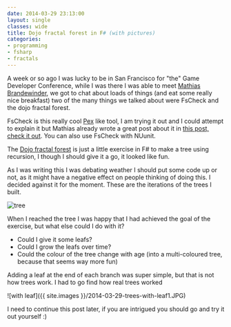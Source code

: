 ```yaml
---
date: 2014-03-29 23:13:00
layout: single
classes: wide
title: Dojo fractal forest in F# (with pictures)
categories:
- programming 
- fsharp
- fractals
---
```


A week or so ago I was lucky to be in San Francisco for "the" Game Developer Conference, while I was there I was able to meet [Mathias Brandewinder][mb], we got to chat about loads of things (and eat some really nice breakfast) two of the many things we talked about were FsCheck and the dojo fractal forest.

FsCheck is this really cool [Pex][pex] like tool, I am trying it out and I could attempt to explain it but Mathias already wrote a great post about it in [this post, check it out][fscheck]. You can also use FsCheck with NUunit.

 The [Dojo fractal forest][djf] is just a little exercise in F# to make a tree using recursion, I though I should give it a go, it looked like fun.

 As I was writing this I was debating weather I should put some code up or not, as it might have a negative effect on people thinking of doing this. I decided against it for the moment. These are the iterations of the trees I built. 

![tree ](http://cdn.makeagif.com/media/3-29-2014/ETACjx.gif)

 When I reached the tree I was happy that I had achieved the goal of the exercise, but what else could I do with it? 

 * Could I give it some leafs?
 * Could I grow the leafs over time?
 * Could the colour of the tree change with age (into a multi-coloured tree, because that seems way more fun)

Adding a leaf at the end of each branch was super simple, but that is not how trees work. I had to go find how real trees worked

![with leaf]({{ site.images }}/2014-03-29-trees-with-leaf1.JPG)

I need to continue this post later, if you are intrigued you should go and try it out yourself :) 


 [mb]:http://clear-lines.com/
 [pex]:http://research.microsoft.com/en-us/projects/pex/
 [fscheck]:https://github.com/fsharp/FsCheck
 [djf]:https://github.com/c4fsharp/Dojo-Fractal-Forest
